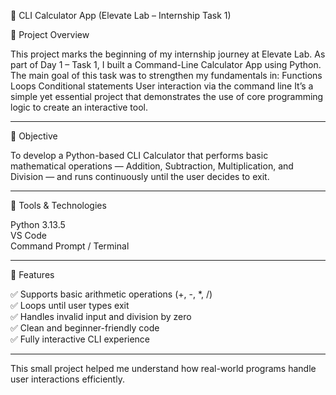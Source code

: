 🧮 CLI Calculator App (Elevate Lab – Internship Task 1)

🚀 Project Overview

This project marks the beginning of my internship journey at Elevate Lab.
As part of Day 1 – Task 1, I built a Command-Line Calculator App using Python.
The main goal of this task was to strengthen my fundamentals in:
Functions
Loops
Conditional statements
User interaction via the command line
It’s a simple yet essential project that demonstrates the use of core programming logic to create an interactive tool.

--------------------------------------------------------------------------------------------------------------------------------

🎯 Objective

To develop a Python-based CLI Calculator that performs basic mathematical operations — Addition, Subtraction, Multiplication, and Division — and runs continuously until the user decides to exit.

------------------------------------------------------------------------------------------------------------------------------------

🧰 Tools & Technologies

Python 3.13.5                
VS Code             
Command Prompt / Terminal         

------------------------------------------------------------------------------------------------------------------------------------

🧩 Features

✅ Supports basic arithmetic operations (+, -, *, /)                 
✅ Loops until user types exit                    
✅ Handles invalid input and division by zero               
✅ Clean and beginner-friendly code              
✅ Fully interactive CLI experience                   

--------------------------------------------------------------------------------------------------------------------------------------

This small project helped me understand how real-world programs handle user interactions efficiently.

